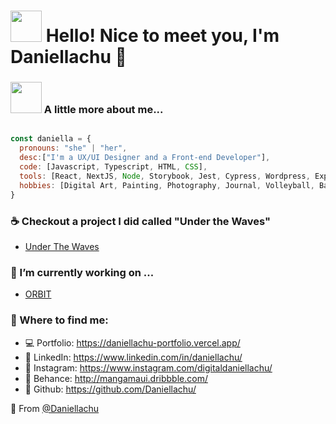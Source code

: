# <img src="https://giffiles.alphacoders.com/163/163328.gif" width="50"> Hello! Nice to meet you, I'm Daniellachu 🍥

### <img src="https://media.giphy.com/media/mGcNjsfWAjY5AEZNw6/giphy.gif" width="50"> A little more about me...  

```javascript

const daniella = {
  pronouns: "she" | "her",
  desc:["I'm a UX/UI Designer and a Front-end Developer"],
  code: [Javascript, Typescript, HTML, CSS],
  tools: [React, NextJS, Node, Storybook, Jest, Cypress, Wordpress, Expo, Android Studio],
  hobbies: [Digital Art, Painting, Photography, Journal, Volleyball, Badminton]
}
```

### <h3> ☕ Checkout a project I did called "Under the Waves"</h3>
- [Under The Waves](https://under-the-waves.vercel.app/)

### <h3> 🪼 I’m currently working on ... </h3>
- [ORBIT](https://orbit-landing-page-daniella.vercel.app/)

### 💌 Where to find me:
- 💻 Portfolio: https://daniellachu-portfolio.vercel.app/
- 🍙 LinkedIn: https://www.linkedin.com/in/daniellachu/
- 🪷 Instagram: https://www.instagram.com/digitaldaniellachu/
- 🍵 Behance: http://mangamaui.dribbble.com/
- 🔗 Github: https://github.com/Daniellachu/

🍡 From [@Daniellachu](https://github.com/Daniellachu)
